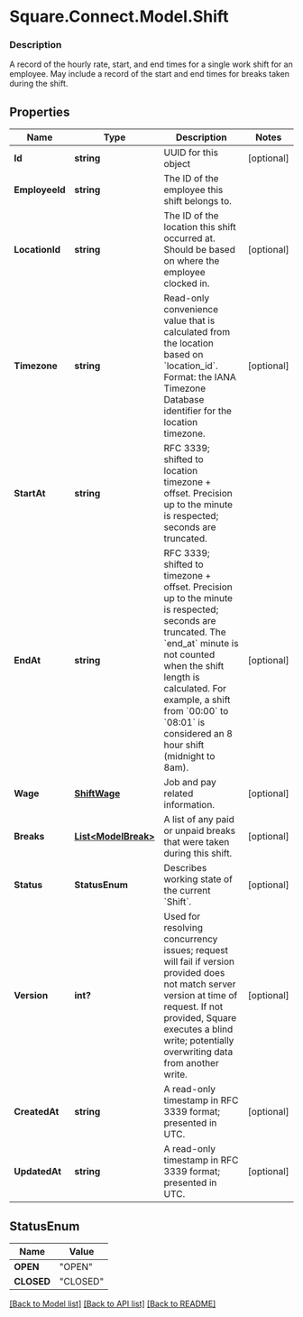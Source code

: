 # Square.Connect.Model.Shift

### Description

A record of the hourly rate, start, and end times for a single work shift  for an employee. May include a record of the start and end times for breaks  taken during the shift.

## Properties

Name | Type | Description | Notes
------------ | ------------- | ------------- | -------------
**Id** | **string** | UUID for this object | [optional] 
**EmployeeId** | **string** | The ID of the employee this shift belongs to. | 
**LocationId** | **string** | The ID of the location this shift occurred at. Should be based on where the employee clocked in. | [optional] 
**Timezone** | **string** | Read-only convenience value that is calculated from the location based on &#x60;location_id&#x60;. Format: the IANA Timezone Database identifier for the location timezone. | [optional] 
**StartAt** | **string** | RFC 3339; shifted to location timezone + offset. Precision up to the minute is respected; seconds are truncated. | 
**EndAt** | **string** | RFC 3339; shifted to timezone + offset. Precision up to the minute is respected; seconds are truncated. The &#x60;end_at&#x60; minute is not counted when the shift length is calculated. For example, a shift from &#x60;00:00&#x60; to &#x60;08:01&#x60; is considered an 8 hour shift (midnight to 8am). | [optional] 
**Wage** | [**ShiftWage**](ShiftWage.md) | Job and pay related information. | [optional] 
**Breaks** | [**List&lt;ModelBreak&gt;**](ModelBreak.md) | A list of any paid or unpaid breaks that were taken during this shift. | [optional] 
**Status** | **StatusEnum** | Describes working state of the current &#x60;Shift&#x60;. | [optional] 
**Version** | **int?** | Used for resolving concurrency issues; request will fail if version provided does not match server version at time of request. If not provided, Square executes a blind write; potentially overwriting data from another write. | [optional] 
**CreatedAt** | **string** | A read-only timestamp in RFC 3339 format; presented in UTC. | [optional] 
**UpdatedAt** | **string** | A read-only timestamp in RFC 3339 format; presented in UTC. | [optional] 


## StatusEnum

Name | Value
------------ | -------------
**OPEN** | "OPEN"
**CLOSED** | "CLOSED"



[[Back to Model list]](../README.md#documentation-for-models) [[Back to API list]](../README.md#documentation-for-api-endpoints) [[Back to README]](../README.md)

